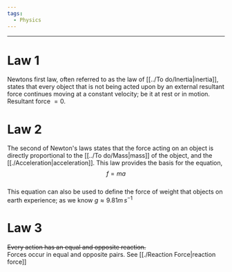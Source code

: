 ```yaml
---
tags:
  - Physics
---
```

---  
  
# Law 1  
Newtons first law, often referred to as the law of [[../To do/Inertia|inertia]], states that every object that is not being acted upon by an external resultant force continues moving at a constant velocity; be it at rest or in motion.  Resultant force $= 0$.   
  
# Law 2  
The second of Newton's laws states that the force acting on an object is directly proportional to the [[../To do/Mass|mass]] of the object, and the [[./Acceleration|acceleration]]. This law provides the basis for the equation, $$f = ma$$  
This equation can also be used to define the force of weight that objects on earth experience; as we know $g \approx 9.81 m \, s^{-1}$   
# Law 3  
  
~~Every action has an equal and opposite reaction.~~  
Forces occur in equal and opposite pairs.  See [[./Reaction Force|reaction force]]  
